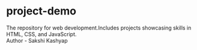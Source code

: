 # project-demo
The repository for web development.Includes projects showcasing skills in HTML, CSS, and JavaScript.
<br>
Author - Sakshi Kashyap
